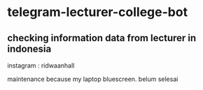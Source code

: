# telegram-lecturer-college-bot
## checking information data from lecturer in indonesia
instagram : ridwaanhall

maintenance because my laptop bluescreen. belum selesai